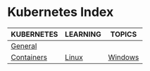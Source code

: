 # Kubernetes Index

|KUBERNETES|LEARNING|TOPICS|
|---|---|---|
|[General](infrastructure/kubernetes/kubernetes-general)|||
|[Containers](infrastructure/kubernetes/kubernetes-containers)|[Linux](infrastructure/kubernetes/kubernetes-containers#linux)|[Windows](infrastructure/kubernetes/kubernetes-containers#windows)|